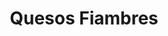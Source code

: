 ---
title: "Quesos Fiambres"
url: /ciudad-autonoma-de-buenos-aires/quesos-fiambres/
shop: charcutería
---